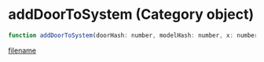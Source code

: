 # addDoorToSystem (Category object)

```js
function addDoorToSystem(doorHash: number, modelHash: number, x: number, y: number, z: number, p5: boolean, p6: boolean, p7: boolean): void
```

[filename](addDoorToSystem_m.md ':include')